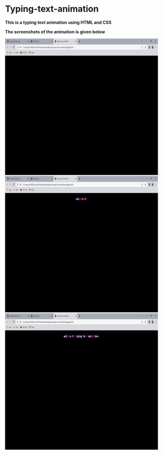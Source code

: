# Typing-text-animation

**This is a typing text animation using HTML and CSS**

**The screenshots of the animation is given below**

<img src="img/type1.png" width=600 height=450>

<img src="img/type2.png" width=600 height=450>

<img src="img/type3.png" width=600 height=450>
